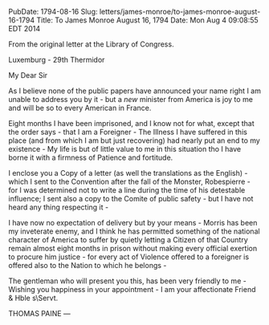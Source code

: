 PubDate: 1794-08-16
Slug: letters/james-monroe/to-james-monroe-august-16-1794
Title: To James Monroe  August 16, 1794
Date: Mon Aug  4 09:08:55 EDT 2014

   From the original letter at the Library of Congress.

   Luxemburg - 29th Thermidor

   My Dear Sir

   As I believe none of the public papers have announced your name right I am
   unable to address you by it - but a *new* minister from America is joy to me
   and will be so to every American in France.

   Eight months I have been imprisoned, and I know not for what, except that
   the order says - that I am a Foreigner - The Illness I have suffered in this
   place (and from which I am but just recovering) had nearly put an end to
   my existence - My life is but of little value to me in this situation
   tho I have borne it with a firmness of Patience and fortitude.

   I enclose you a Copy of a letter (as well the translations as the
   English) - which I sent to the Convention after the fall of the Monster,
   Robespierre - for I was determined not to write a line during the time of
   his detestable influence; I sent also a copy to the Comite of public
   safety - but I have not heard any thing respecting it - 
   
   I have now no
   expectation of delivery but by your means - Morris has been my inveterate
   enemy, and I think he has permitted something of the national character of
   America to suffer by quietly letting a Citizen of that Country remain
   almost eight months in prison without making every official exertion to
   procure him justice - for every act of Violence offered to a foreigner is
   offered also to the Nation to which he belongs -

   The gentleman who will present you this, has been very
   friendly to me - Wishing you happiness in your appointment - I am your
   affectionate Friend & Hble s\Servt.

   THOMAS PAINE &mdash;


